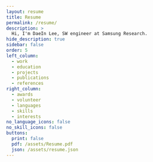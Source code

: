 ```yaml
---
layout: resume
title: Resume
permalink: /resume/
description: >
  Hi, I'm DaeIn Lee, SW engineer at Samsung Research.
hide_description: true
sidebar: false
order: 5
left_column:
  - work
  - education
  - projects
  - publications
  - references
right_column:
  - awards
  - volunteer
  - languages
  - skills
  - interests
no_language_icons: false
no_skill_icons: false
buttons:
  print: false
  pdf: /assets/Resume.pdf
  json: /assets/resume.json
---
```

